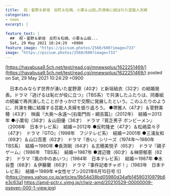 ```yaml
---
title:  祝・星野＆新垣　反町＆松嶋、小栗＆山田…共演後に結ばれた芸能人夫婦  
categories:
- news
excerpt: |
  
feature_text: |
  ##  祝・星野＆新垣　反町＆松嶋、小栗＆山田...
  Sat, 29 May 2021 10:24:29  +0900
feature_image: "https://picsum.photos/2560/600?image=733"
image: "https://picsum.photos/2560/600?image=733"
---
```


[https://hayabusa9.5ch.net/test/read.cgi/mnewsplus/1622251469/](https://hayabusa9.5ch.net/test/read.cgi/mnewsplus/1622251469/)
posted on Sat, 29 May 2021 10:24:29  +0900

<!--more-->

　日本のみならず世界が湧いた星野源（40才）と新垣結衣（32才）の結婚発表。ドラマ『逃げるは恥だが役に立つ』（TBS系）で共演したふたりは、同番組の続編で再共演したことがきっかけで交際に発展したという。このふたりのように、共演を機に結婚する芸能人夫婦を振り返ろう。 ●堺雅人（47才）＆菅野美穂（43才）　映画『大奥〜永遠〜[右衛門佐・綱吉篇]』（2012年）　結婚＝2013年 ●小栗旬（38才）＆山田優（36才）　ドラマ『貧乏男子 ボンビーメン』（2008年　日本テレビ系）　結婚＝2012年 ●反町隆史（47才）＆松嶋菜々子（47才）　ドラマ『GTO』（1998年　フジテレビ系）　結婚＝2001年 ●三浦友和（69才）＆山口百恵（62才）　ドラマ『赤い』シリーズ（1974年〜1980年　TBS系）　結婚＝1980年 ●長渕剛（64才）＆志穂美悦子（65才）　ドラマ『親子ゲーム』（1986年　TBS系）　結婚＝1987年 ●渡辺徹（60才）＆榊原郁恵（62才）　ドラマ『風の中のあいつ』（1984年　日本テレビ系）　結婚＝1987年 ●水谷豊（68才）＆伊藤蘭（66才）　ドラマ『事件記者チャボ！』（1983年　日本テレビ系）　結婚＝1989年 ※女性セブン2021年6月10日号 ![](https://news.yahoo.co.jp/articles/9b54d38bd05980d34afb14590310979b6e3c63a1 https://amd-pctr.c.yimg.jp/r/iwiz-amd/20210529-00000009-pseven-000-1-view.jpg)
